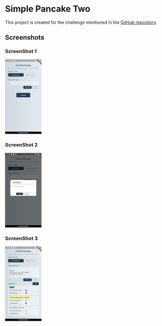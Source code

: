 # Simple Pancake Two

This project is created for the challenge mentioned in the [GitHub repository](https://github.com/tanselOzkusaksiz/simple-pancake-two?tab=readme-ov-file#the-challenge).

## Screenshots

### ScreenShot 1
<img src="images/image1.png" alt="ScreenShot1" width="120"/>

###  ScreenShot 2
<img src="images/image2.png" alt="ScreenShot2" width="120"/>

###  ScreenShot 3
<img src="images/image3.png" alt="ScreenShot3" width="120"/>
